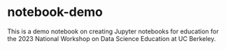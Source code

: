 # notebook-demo
This is a demo notebook on creating Jupyter notebooks for education for the 2023 National Workshop on Data Science Education at UC Berkeley.
